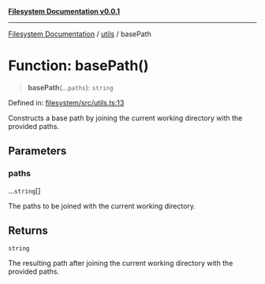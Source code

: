 [**Filesystem Documentation v0.0.1**](../../README.md)

***

[Filesystem Documentation](../../modules.md) / [utils](../README.md) / basePath

# Function: basePath()

> **basePath**(...`paths`): `string`

Defined in: [filesystem/src/utils.ts:13](https://github.com/stonemjs/filesystem/blob/efeed60f59037ce4e839834b4563a29f0eff2a5f/src/utils.ts#L13)

Constructs a base path by joining the current working directory with the provided paths.

## Parameters

### paths

...`string`[]

The paths to be joined with the current working directory.

## Returns

`string`

The resulting path after joining the current working directory with the provided paths.
